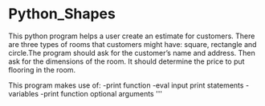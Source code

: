 # Python_Shapes


This python program helps a user create an estimate for customers. There are three types of rooms that customers might have: square, rectangle and circle.The program should ask for the customer’s name and address. Then ask for the dimensions of the room. It should determine the price to put flooring in the room. 

This program makes use of:
-print function
-eval input print statements
-variables 
-print function optional arguments
'''
